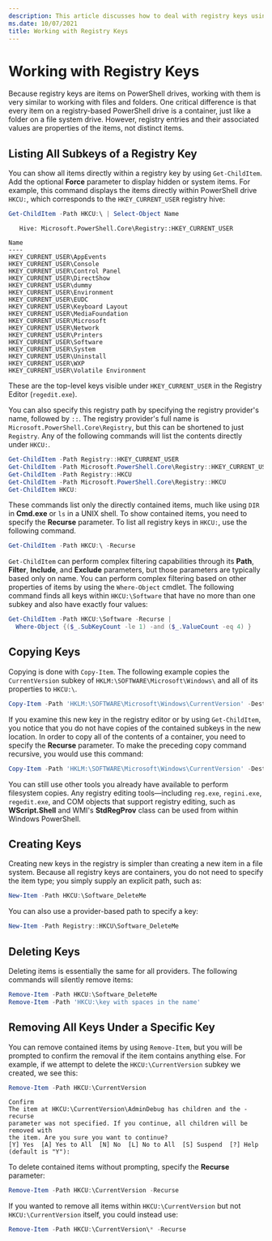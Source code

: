 ```yaml
---
description: This article discusses how to deal with registry keys using PowerShell.
ms.date: 10/07/2021
title: Working with Registry Keys
---
```

# Working with Registry Keys

Because registry keys are items on PowerShell drives, working with them is very similar to working
with files and folders. One critical difference is that every item on a registry-based PowerShell
drive is a container, just like a folder on a file system drive. However, registry entries and their
associated values are properties of the items, not distinct items.

## Listing All Subkeys of a Registry Key

You can show all items directly within a registry key by using `Get-ChildItem`. Add the optional
**Force** parameter to display hidden or system items. For example, this command displays the items
directly within PowerShell drive `HKCU:`, which corresponds to the `HKEY_CURRENT_USER` registry
hive:

```powershell
Get-ChildItem -Path HKCU:\ | Select-Object Name
```

```Output
   Hive: Microsoft.PowerShell.Core\Registry::HKEY_CURRENT_USER

Name
----
HKEY_CURRENT_USER\AppEvents
HKEY_CURRENT_USER\Console
HKEY_CURRENT_USER\Control Panel
HKEY_CURRENT_USER\DirectShow
HKEY_CURRENT_USER\dummy
HKEY_CURRENT_USER\Environment
HKEY_CURRENT_USER\EUDC
HKEY_CURRENT_USER\Keyboard Layout
HKEY_CURRENT_USER\MediaFoundation
HKEY_CURRENT_USER\Microsoft
HKEY_CURRENT_USER\Network
HKEY_CURRENT_USER\Printers
HKEY_CURRENT_USER\Software
HKEY_CURRENT_USER\System
HKEY_CURRENT_USER\Uninstall
HKEY_CURRENT_USER\WXP
HKEY_CURRENT_USER\Volatile Environment
```

These are the top-level keys visible under `HKEY_CURRENT_USER` in the Registry Editor
(`regedit.exe`).

You can also specify this registry path by specifying the registry provider's name, followed by
`::`. The registry provider's full name is `Microsoft.PowerShell.Core\Registry`, but this can
be shortened to just `Registry`. Any of the following commands will list the contents directly
under `HKCU:`.

```powershell
Get-ChildItem -Path Registry::HKEY_CURRENT_USER
Get-ChildItem -Path Microsoft.PowerShell.Core\Registry::HKEY_CURRENT_USER
Get-ChildItem -Path Registry::HKCU
Get-ChildItem -Path Microsoft.PowerShell.Core\Registry::HKCU
Get-ChildItem HKCU:
```

These commands list only the directly contained items, much like using `DIR` in **Cmd.exe** or
`ls` in a UNIX shell. To show contained items, you need to specify the **Recurse** parameter. To
list all registry keys in `HKCU:`, use the following command.

```powershell
Get-ChildItem -Path HKCU:\ -Recurse
```

`Get-ChildItem` can perform complex filtering capabilities through its **Path**, **Filter**,
**Include**, and **Exclude** parameters, but those parameters are typically based only on name. You
can perform complex filtering based on other properties of items by using the `Where-Object`
cmdlet. The following command finds all keys within `HKCU:\Software` that have no more than one
subkey and also have exactly four values:

```powershell
Get-ChildItem -Path HKCU:\Software -Recurse |
  Where-Object {($_.SubKeyCount -le 1) -and ($_.ValueCount -eq 4) }
```

## Copying Keys

Copying is done with `Copy-Item`. The following example copies the `CurrentVersion` subkey of
`HKLM:\SOFTWARE\Microsoft\Windows\` and all of its properties to `HKCU:\`.

```powershell
Copy-Item -Path 'HKLM:\SOFTWARE\Microsoft\Windows\CurrentVersion' -Destination HKCU:
```

If you examine this new key in the registry editor or by using `Get-ChildItem`, you notice that you
do not have copies of the contained subkeys in the new location. In order to copy all of the
contents of a container, you need to specify the **Recurse** parameter. To make the preceding copy
command recursive, you would use this command:

```powershell
Copy-Item -Path 'HKLM:\SOFTWARE\Microsoft\Windows\CurrentVersion' -Destination HKCU: -Recurse
```

You can still use other tools you already have available to perform filesystem copies. Any registry
editing tools—including `reg.exe`, `regini.exe`, `regedit.exe`, and COM objects that support
registry editing, such as **WScript.Shell** and WMI's **StdRegProv** class can be used from within
Windows PowerShell.

## Creating Keys

Creating new keys in the registry is simpler than creating a new item in a file system. Because all
registry keys are containers, you do not need to specify the item type; you simply supply an
explicit path, such as:

```powershell
New-Item -Path HKCU:\Software_DeleteMe
```

You can also use a provider-based path to specify a key:

```powershell
New-Item -Path Registry::HKCU\Software_DeleteMe
```

## Deleting Keys

Deleting items is essentially the same for all providers. The following commands will silently
remove items:

```powershell
Remove-Item -Path HKCU:\Software_DeleteMe
Remove-Item -Path 'HKCU:\key with spaces in the name'
```

## Removing All Keys Under a Specific Key

You can remove contained items by using `Remove-Item`, but you will be prompted to confirm the
removal if the item contains anything else. For example, if we attempt to delete the
`HKCU:\CurrentVersion` subkey we created, we see this:

```powershell
Remove-Item -Path HKCU:\CurrentVersion
```

```Output
Confirm
The item at HKCU:\CurrentVersion\AdminDebug has children and the -recurse
parameter was not specified. If you continue, all children will be removed with
the item. Are you sure you want to continue?
[Y] Yes  [A] Yes to All  [N] No  [L] No to All  [S] Suspend  [?] Help (default is "Y"):
```

To delete contained items without prompting, specify the **Recurse** parameter:

```powershell
Remove-Item -Path HKCU:\CurrentVersion -Recurse
```

If you wanted to remove all items within `HKCU:\CurrentVersion` but not `HKCU:\CurrentVersion`
itself, you could instead use:

```powershell
Remove-Item -Path HKCU:\CurrentVersion\* -Recurse
```
